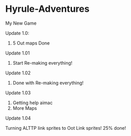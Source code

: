 # Hyrule-Adventures
My New Game

Update  1.0:
1. 5 Out maps Done

Update 1.01

1. Start Re-making everything!

Update 1.02

1. Done with Re-making everything!

Update 1.03

1. Getting help aimac
2. More Maps

Update 1.04

Turning ALTTP link sprites to Oot Link sprites!
25% done!